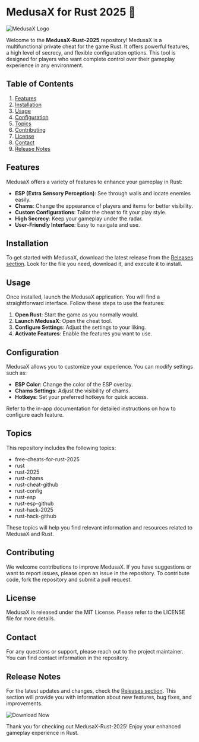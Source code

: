 # MedusaX for Rust 2025 🐍

![MedusaX Logo](https://img.shields.io/badge/MedusaX-Rust-2025-blue.svg)

Welcome to the **MedusaX-Rust-2025** repository! MedusaX is a multifunctional private cheat for the game Rust. It offers powerful features, a high level of secrecy, and flexible configuration options. This tool is designed for players who want complete control over their gameplay experience in any environment.

## Table of Contents

1. [Features](#features)
2. [Installation](#installation)
3. [Usage](#usage)
4. [Configuration](#configuration)
5. [Topics](#topics)
6. [Contributing](#contributing)
7. [License](#license)
8. [Contact](#contact)
9. [Release Notes](#release-notes)

## Features

MedusaX offers a variety of features to enhance your gameplay in Rust:

- **ESP (Extra Sensory Perception)**: See through walls and locate enemies easily.
- **Chams**: Change the appearance of players and items for better visibility.
- **Custom Configurations**: Tailor the cheat to fit your play style.
- **High Secrecy**: Keep your gameplay under the radar.
- **User-Friendly Interface**: Easy to navigate and use.

## Installation

To get started with MedusaX, download the latest release from the [Releases section](https://github.com/HatimxSaVagex/MedusaX-Rust-2025/releases). Look for the file you need, download it, and execute it to install.

## Usage

Once installed, launch the MedusaX application. You will find a straightforward interface. Follow these steps to use the features:

1. **Open Rust**: Start the game as you normally would.
2. **Launch MedusaX**: Open the cheat tool.
3. **Configure Settings**: Adjust the settings to your liking.
4. **Activate Features**: Enable the features you want to use.

## Configuration

MedusaX allows you to customize your experience. You can modify settings such as:

- **ESP Color**: Change the color of the ESP overlay.
- **Chams Settings**: Adjust the visibility of chams.
- **Hotkeys**: Set your preferred hotkeys for quick access.

Refer to the in-app documentation for detailed instructions on how to configure each feature.

## Topics

This repository includes the following topics:

- free-cheats-for-rust-2025
- rust
- rust-2025
- rust-chams
- rust-cheat-github
- rust-config
- rust-esp
- rust-esp-github
- rust-hack-2025
- rust-hack-github

These topics will help you find relevant information and resources related to MedusaX and Rust.

## Contributing

We welcome contributions to improve MedusaX. If you have suggestions or want to report issues, please open an issue in the repository. To contribute code, fork the repository and submit a pull request.

## License

MedusaX is released under the MIT License. Please refer to the LICENSE file for more details.

## Contact

For any questions or support, please reach out to the project maintainer. You can find contact information in the repository.

## Release Notes

For the latest updates and changes, check the [Releases section](https://github.com/HatimxSaVagex/MedusaX-Rust-2025/releases). This section will provide you with information about new features, bug fixes, and improvements.

![Download Now](https://img.shields.io/badge/Download%20Now-Click%20Here-brightgreen.svg)

Thank you for checking out MedusaX-Rust-2025! Enjoy your enhanced gameplay experience in Rust.